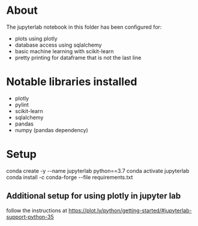 # About
The jupyterlab notebook in this folder has been configured for:
- plots using plotly
- database access using sqlalchemy
- basic machine learning with scikit-learn
- pretty printing for dataframe that is not the last line
# Notable libraries installed
- plotly
- pylint
- scikit-learn
- sqlalchemy
- pandas
- numpy (pandas dependency)
# Setup
conda create -y --name jupyterlab python==3.7
conda activate jupyterlab
conda install -c conda-forge --file requirements.txt

## Additional setup for using plotly in jupyter lab
follow the instructions at https://plot.ly/python/getting-started/#jupyterlab-support-python-35 